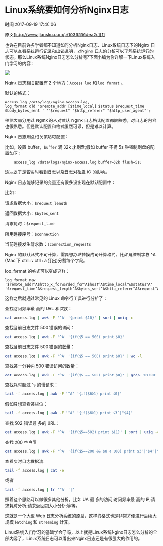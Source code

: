 # Linux系统要如何分析Nginx日志

 时间 2017-09-19 17:40:06  

原文[http://www.jianshu.com/p/1036566dea2d][1]


也许在目前许多学者都不知道如何分析Nginx日志，Linux系统日志下的Nginx 日志可以查看系统运行记录和出错说明，对Nginx 日志的分析可以了解系统运行的状态。那么Linux系统Nginx日志怎么分析呢?下面小编为你详解一下Linux系统入门学习的内容： 

![][4]

Nginx 日志相关配置有 2 个地方：`Access_log` 和 `log_format` 。

默认的格式：

```nginx
access_log /data/logs/nginx-access.log;
log_format old '$remote_addr [$time_local] $status $request_time $body_bytes_sent ' '"$request" "$http_referer" "$http_user_agent"';
```
相信大部分用过 Nginx 的人对默认 Nginx 日志格式配置都很熟悉，对日志的内容也很熟悉。但是默认配置和格式虽然可读，但是难以计算。

Nginx 日志刷盘相关策略可配置：

比如，设置 buffer，`buffer` 满 32k 才刷盘;假如 buffer 不满 5s 钟强制刷盘的配置如下：

```nginx
    access_log /data/logs/nginx-access.log buffer=32k flush=5s;
```
这决定了是否实时看到日志以及日志对磁盘 IO 的影响。

Nginx 日志能够记录的变量还有很多没出现在默认配置中：

比如：

请求数据大小：`$request_length`

返回数据大小：`$bytes_sent`

请求耗时：`$request_time`

所用连接序号：`$connection`

当前连接发生请求数：`$connection_requests`

Nginx 的默认格式不可计算，需要想办法转换成可计算格式，比如用控制字符 ^A (Mac 下 ctrl+v ctrl+a 打出)分割每个字段。

log_format 的格式可以变成这样：
```nginx
log_format new '$remote_addr^A$http_x_forwarded_for^A$host^A$time_local^A$status^A' '$request_time^A$request_length^A$bytes_sent^A$http_referer^A$request^A$http_user_agent';
```
这样之后就通过常见的 Linux 命令行工具进行分析了：

查找访问频率最 高的 URL 和次数：
```sh
cat access.log | awk -F '^A' '{print $10}' | sort | uniq -c
```
查找当前日志文件 500 错误的访问：
```sh
cat access.log | awk -F '^A' '{if($5 == 500) print $0}'
```
查找当前日志文件 500 错误的数量：
```sh
cat access.log | awk -F '^A' '{if($5 == 500) print $0}' | wc -l
```
查找某一分钟内 500 错误访问的数量：
```sh
cat access.log | awk -F '^A' '{if($5 == 500) print $0}' | grep '09:00' | wc-l
```
查找耗时超过 1s 的慢请求：
```sh
tail -f access.log | awk -F '^A' '{if($6》1) print $0}'
```
假如只想查看某些位：
```sh
tail -f access.log | awk -F '^A' '{if($6》1) print $3″|"$4}'
```
查找 502 错误最 多的 URL：
```sh
cat access.log | awk -F '^A' '{if($5==502) print $11}' | sort | uniq -c
```
查找 200 空白页
```sh
cat access.log | awk -F '^A' '{if($5==200 && $8 《 100) print $3″|"$4″|"$11″|"$6}'
```
查看实时日志数据流
```sh
tail -f access.log | cat -e
```
或者
```sh
tail -f access.log | tr '^A' '|'
```
照着这个思路可以做很多其他分析，比如 UA 最 多的访问;访问频率最 高的 IP;请求耗时分析;请求返回包大小分析;等等。

这就是一个大型 Web 日志分析系统的原型，这样的格式也是非常方便进行后续大规模 `batching` 和 `streaming` 计算。

Linux系统入门学习的基础学会了吗，以上就是Linux系统Nginx日志怎么分析的全部内容了，Linux系统日志可以看出来Nginx日志还是有很强大的作用的。


[1]: http://www.jianshu.com/p/1036566dea2d

[4]: http://img0.tuicool.com/Qviiquz.jpg